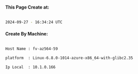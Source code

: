 
   
#### This Page Create at:

```bash

2024-09-27 - 16:34:24 UTC

```

#### Create By Machine:

```bash

Host Name : fv-az564-59

platform  : Linux-6.8.0-1014-azure-x86_64-with-glibc2.35

Ip Local  : 10.1.0.166

```

